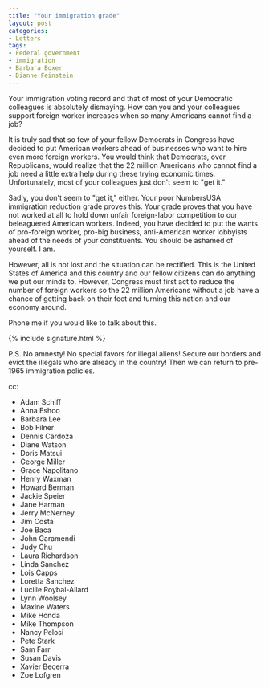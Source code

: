 ```yaml
---
title: "Your immigration grade"
layout: post
categories:
- Letters
tags:
- Federal government
- immigration
- Barbara Boxer
- Dianne Feinstein
---
```


Your immigration voting record and that of most of your Democratic colleagues is absolutely dismaying. How can you and your colleagues support foreign worker increases when so many Americans cannot find a job?

It is truly sad that so few of your fellow Democrats in Congress have decided to put American workers ahead of businesses who want to hire even more foreign workers. You would think that Democrats, over Republicans, would realize that the 22 million Americans who cannot find a job need a little extra help during these trying economic times. Unfortunately, most of your colleagues just don't seem to "get it."

Sadly, you don't seem to "get it," either. Your poor NumbersUSA immigration reduction grade proves this. Your grade proves that you have not worked at all to hold down unfair foreign-labor competition to our beleaguered American workers. Indeed, you have decided to put the wants of pro-foreign worker, pro-big business, anti-American worker lobbyists ahead of the needs of your constituents. You should be ashamed of yourself. I am.

However, all is not lost and the situation can be rectified. This is the United States of America and this country and our fellow citizens can do anything we put our minds to. However, Congress must first act to reduce the number of foreign workers so the 22 million Americans without a job have a chance of getting back on their feet and turning this nation and our economy around.

Phone me if you would like to talk about this.

{% include signature.html %}

P.S. No amnesty! No special favors for illegal aliens! Secure our borders and evict the illegals who are already in the country! Then we can return to pre-1965 immigration policies.

cc:

- Adam Schiff
- Anna Eshoo
- Barbara Lee
- Bob Filner
- Dennis Cardoza
- Diane Watson
- Doris Matsui
- George Miller
- Grace Napolitano
- Henry Waxman
- Howard Berman
- Jackie Speier
- Jane Harman
- Jerry McNerney
- Jim Costa
- Joe Baca
- John Garamendi
- Judy Chu
- Laura Richardson
- Linda Sanchez
- Lois Capps
- Loretta Sanchez
- Lucille Roybal-Allard
- Lynn Woolsey
- Maxine Waters
- Mike Honda
- Mike Thompson
- Nancy Pelosi
- Pete Stark
- Sam Farr
- Susan Davis
- Xavier Becerra
- Zoe Lofgren
